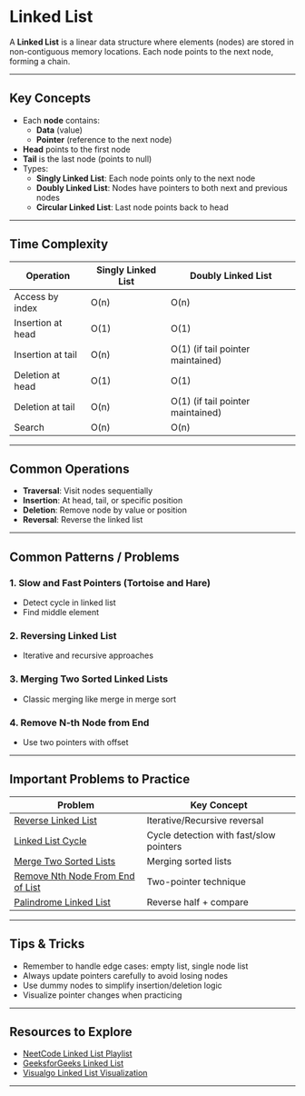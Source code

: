 #  Linked List 

A **Linked List** is a linear data structure where elements (nodes) are stored in non-contiguous memory locations. Each node points to the next node, forming a chain.

---

##  Key Concepts

- Each **node** contains:
  - **Data** (value)
  - **Pointer** (reference to the next node)
- **Head** points to the first node
- **Tail** is the last node (points to null)
- Types:
  - **Singly Linked List**: Each node points only to the next node
  - **Doubly Linked List**: Nodes have pointers to both next and previous nodes
  - **Circular Linked List**: Last node points back to head

---

##  Time Complexity

| Operation                | Singly Linked List | Doubly Linked List |
|--------------------------|--------------------|--------------------|
| Access by index          | O(n)               | O(n)               |
| Insertion at head        | O(1)               | O(1)               |
| Insertion at tail        | O(n)               | O(1) (if tail pointer maintained) |
| Deletion at head         | O(1)               | O(1)               |
| Deletion at tail         | O(n)               | O(1) (if tail pointer maintained) |
| Search                   | O(n)               | O(n)               |

---

##  Common Operations

- **Traversal**: Visit nodes sequentially
- **Insertion**: At head, tail, or specific position
- **Deletion**: Remove node by value or position
- **Reversal**: Reverse the linked list

---

##  Common Patterns / Problems

### 1. Slow and Fast Pointers (Tortoise and Hare)
- Detect cycle in linked list
- Find middle element

### 2. Reversing Linked List
- Iterative and recursive approaches

### 3. Merging Two Sorted Linked Lists
- Classic merging like merge in merge sort

### 4. Remove N-th Node from End
- Use two pointers with offset

---

##  Important Problems to Practice

| Problem                                                | Key Concept              |
|-------------------------------------------------------|--------------------------|
| [Reverse Linked List](https://leetcode.com/problems/reverse-linked-list/)             | Iterative/Recursive reversal |
| [Linked List Cycle](https://leetcode.com/problems/linked-list-cycle/)                 | Cycle detection with fast/slow pointers |
| [Merge Two Sorted Lists](https://leetcode.com/problems/merge-two-sorted-lists/)       | Merging sorted lists      |
| [Remove Nth Node From End of List](https://leetcode.com/problems/remove-nth-node-from-end-of-list/) | Two-pointer technique     |
| [Palindrome Linked List](https://leetcode.com/problems/palindrome-linked-list/)       | Reverse half + compare    |

---

##  Tips & Tricks

- Remember to handle edge cases: empty list, single node list
- Always update pointers carefully to avoid losing nodes
- Use dummy nodes to simplify insertion/deletion logic
- Visualize pointer changes when practicing

---

##  Resources to Explore

- [NeetCode Linked List Playlist](https://www.youtube.com/playlist?list=PLot-Xpze53ldVwtstag2TL4HQhAnC8ATf)
- [GeeksforGeeks Linked List](https://www.geeksforgeeks.org/data-structures/linked-list/)
- [Visualgo Linked List Visualization](https://visualgo.net/en/list)

---


